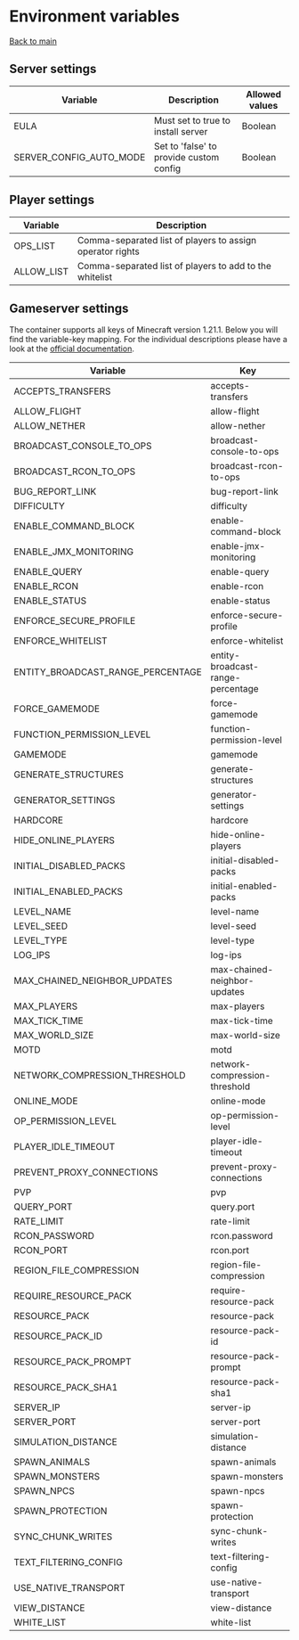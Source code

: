 # Environment variables
[Back to main](../README.md#environment-variables)

## Server settings
| Variable | Description | Allowed values |
| --- | --- | --- |
| EULA | Must set to true to install server | Boolean |
| SERVER_CONFIG_AUTO_MODE | Set to 'false' to provide custom config | Boolean | 

## Player settings
| Variable | Description |
| --- | --- |
| OPS_LIST | Comma-separated list of players to assign operator rights |
| ALLOW_LIST | Comma-separated list of players to add to the whitelist |

## Gameserver settings

The container supports all keys of Minecraft version 1.21.1. Below you will find the variable-key mapping.
For the individual descriptions please have a look at the [official documentation](https://minecraft.wiki/w/Server.properties#Keys).

| Variable | Key |
| --- | --- |
| ACCEPTS_TRANSFERS          | accepts-transfers          |
| ALLOW_FLIGHT               | allow-flight               |
| ALLOW_NETHER               | allow-nether               |
| BROADCAST_CONSOLE_TO_OPS   | broadcast-console-to-ops   |
| BROADCAST_RCON_TO_OPS      | broadcast-rcon-to-ops      |
| BUG_REPORT_LINK            | bug-report-link            |
| DIFFICULTY                 | difficulty                 |
| ENABLE_COMMAND_BLOCK       | enable-command-block       |
| ENABLE_JMX_MONITORING      | enable-jmx-monitoring      |
| ENABLE_QUERY               | enable-query               |
| ENABLE_RCON                | enable-rcon                |
| ENABLE_STATUS              | enable-status              |
| ENFORCE_SECURE_PROFILE     | enforce-secure-profile     |
| ENFORCE_WHITELIST          | enforce-whitelist          |
| ENTITY_BROADCAST_RANGE_PERCENTAGE | entity-broadcast-range-percentage |
| FORCE_GAMEMODE             | force-gamemode             |
| FUNCTION_PERMISSION_LEVEL  | function-permission-level  |
| GAMEMODE                   | gamemode                   |
| GENERATE_STRUCTURES        | generate-structures        |
| GENERATOR_SETTINGS         | generator-settings         |
| HARDCORE                   | hardcore                   |
| HIDE_ONLINE_PLAYERS        | hide-online-players        |
| INITIAL_DISABLED_PACKS     | initial-disabled-packs     |
| INITIAL_ENABLED_PACKS      | initial-enabled-packs      |
| LEVEL_NAME                 | level-name                 |
| LEVEL_SEED                 | level-seed                 |
| LEVEL_TYPE                 | level-type                 |
| LOG_IPS                    | log-ips                    |
| MAX_CHAINED_NEIGHBOR_UPDATES | max-chained-neighbor-updates |
| MAX_PLAYERS                | max-players                |
| MAX_TICK_TIME              | max-tick-time              |
| MAX_WORLD_SIZE             | max-world-size             |
| MOTD                       | motd                       |
| NETWORK_COMPRESSION_THRESHOLD | network-compression-threshold |
| ONLINE_MODE                | online-mode                |
| OP_PERMISSION_LEVEL        | op-permission-level        |
| PLAYER_IDLE_TIMEOUT        | player-idle-timeout        |
| PREVENT_PROXY_CONNECTIONS  | prevent-proxy-connections  |
| PVP                        | pvp                        |
| QUERY_PORT                 | query.port                 |
| RATE_LIMIT                 | rate-limit                 |
| RCON_PASSWORD              | rcon.password              |
| RCON_PORT                  | rcon.port                  |
| REGION_FILE_COMPRESSION    | region-file-compression    |
| REQUIRE_RESOURCE_PACK      | require-resource-pack      |
| RESOURCE_PACK              | resource-pack              |
| RESOURCE_PACK_ID           | resource-pack-id           |
| RESOURCE_PACK_PROMPT       | resource-pack-prompt       |
| RESOURCE_PACK_SHA1         | resource-pack-sha1         |
| SERVER_IP                  | server-ip                  |
| SERVER_PORT                | server-port                |
| SIMULATION_DISTANCE        | simulation-distance        |
| SPAWN_ANIMALS              | spawn-animals              |
| SPAWN_MONSTERS             | spawn-monsters             |
| SPAWN_NPCS                 | spawn-npcs                 |
| SPAWN_PROTECTION           | spawn-protection           |
| SYNC_CHUNK_WRITES          | sync-chunk-writes          |
| TEXT_FILTERING_CONFIG      | text-filtering-config      |
| USE_NATIVE_TRANSPORT       | use-native-transport       |
| VIEW_DISTANCE              | view-distance              |
| WHITE_LIST                 | white-list                 |